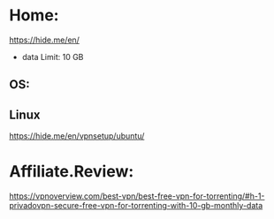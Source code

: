 # Home:
https://hide.me/en/
- data Limit: 10 GB

## OS:
## Linux
https://hide.me/en/vpnsetup/ubuntu/

# Affiliate.Review:
https://vpnoverview.com/best-vpn/best-free-vpn-for-torrenting/#h-1-privadovpn-secure-free-vpn-for-torrenting-with-10-gb-monthly-data

